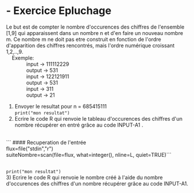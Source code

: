 # - Exercice Epluchage

  Le but est de compter le nombre d'occurences des chiffres de l'ensemble [1,9] qui apparaissent dans un nombre n et d'en faire un nouveau nombre m.
  Ce nombre m ne doit pas etre construit en fonction de l'ordre d'apparition des chiffres rencontrés, mais l'ordre numérique croissant 1,2,..,9.
    <br/> &nbsp;&nbsp;&nbsp; Exemple:
    <br/>&nbsp;&nbsp;&nbsp;&nbsp;&nbsp;&nbsp;&nbsp;&nbsp;&nbsp;&nbsp;&nbsp;&nbsp;&nbsp; input  -> 111112229 
    <br/>&nbsp;&nbsp;&nbsp;&nbsp;&nbsp;&nbsp;&nbsp;&nbsp;&nbsp;&nbsp;&nbsp;&nbsp;&nbsp; output -> 531
    <br/>&nbsp;&nbsp;&nbsp;&nbsp;&nbsp;&nbsp;&nbsp;&nbsp;&nbsp;&nbsp;&nbsp;&nbsp;&nbsp; input  -> 122121911 
    <br/>&nbsp;&nbsp;&nbsp;&nbsp;&nbsp;&nbsp;&nbsp;&nbsp;&nbsp;&nbsp;&nbsp;&nbsp;&nbsp; output -> 531
    <br/>&nbsp;&nbsp;&nbsp;&nbsp;&nbsp;&nbsp;&nbsp;&nbsp;&nbsp;&nbsp;&nbsp;&nbsp;&nbsp; input  -> 311 
    <br/>&nbsp;&nbsp;&nbsp;&nbsp;&nbsp;&nbsp;&nbsp;&nbsp;&nbsp;&nbsp;&nbsp;&nbsp;&nbsp; output -> 21
            
  1) Envoyer le resultat pour n = 685415111
 <br/> ``` print("mon resultat") ```<br/>
  2) Ecrire le code R qui renvoie le tableau d'occurences des chiffres d'un nombre récupérer en entré grâce au code INPUT-A1 .
  <br/>
  ``` #### Recuperation de l'entrée
  <br/> flux=file("stdin","r")
  <br/>suiteNombre=scan(file=flux, what=integer(), nline=L, quiet=TRUE)``` 
  
  <br/> ``` print("mon resultat") ```<br/>
  3) Ecrire le code R qui renvoie le nombre créé à l'aide du nombre d'occurences des chiffres d'un nombre récupérer grâce au code INPUT-A1.
